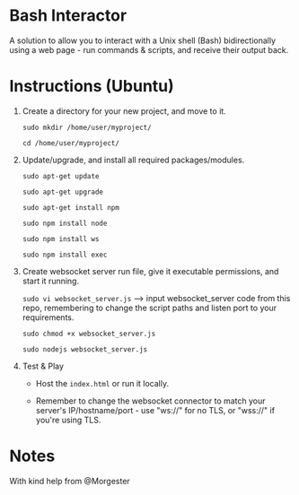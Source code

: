 # Bash Interactor
A solution to allow you to interact with a Unix shell (Bash) bidirectionally using a web page - run commands &amp; scripts, and receive their output back.
# Instructions (Ubuntu)
1) Create a directory for your new project, and move to it.
   
   `sudo mkdir /home/user/myproject/`
   
   `cd /home/user/myproject/`

2) Update/upgrade, and install all required packages/modules.
   
   `sudo apt-get update`
   
   `sudo apt-get upgrade`
   
   `sudo apt-get install npm`
   
   `sudo npm install node`
   
   `sudo npm install ws`
   
   `sudo npm install exec`

3) Create websocket server run file, give it executable permissions, and start it running.

   `sudo vi websocket_server.js` --> input websocket_server code from this repo, remembering to change the script paths and listen port to your requirements.
   
   `sudo chmod +x websocket_server.js`
   
   `sudo nodejs websocket_server.js`

5) Test & Play

    - Host the `index.html` or run it locally.

    - Remember to change the websocket connector to match your server's IP/hostname/port - use "ws://" for no TLS, or "wss://" if you're using TLS.

# Notes
With kind help from @Morgester
